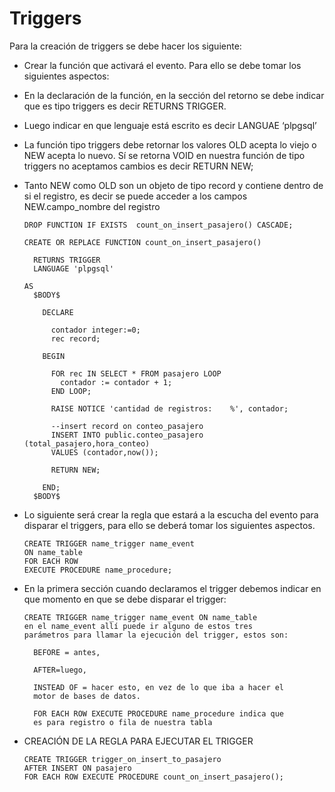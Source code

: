 # Triggers

Para la creación de triggers se debe hacer los siguiente:

- Crear la función que activará el evento. Para ello se debe tomar los siguientes aspectos:

- En la declaración de la función, en la sección del retorno se debe indicar que es tipo triggers es decir RETURNS TRIGGER.
- Luego indicar en que lenguaje está escrito es decir LANGUAE ‘plpgsql’

- La función tipo triggers debe retornar los valores OLD acepta lo viejo o NEW acepta lo nuevo. Sí se retorna VOID en nuestra función de tipo triggers no aceptamos cambios es decir RETURN NEW;

- Tanto NEW como OLD son un objeto de tipo record y contiene dentro de si el registro, es decir se puede acceder a los campos NEW.campo_nombre del registro

      DROP FUNCTION IF EXISTS  count_on_insert_pasajero() CASCADE;

      CREATE OR REPLACE FUNCTION count_on_insert_pasajero()

        RETURNS TRIGGER
        LANGUAGE 'plpgsql'

      AS
        $BODY$

          DECLARE

            contador integer:=0;
            rec record;

          BEGIN

            FOR rec IN SELECT * FROM pasajero LOOP
              contador := contador + 1;
            END LOOP;

            RAISE NOTICE 'cantidad de registros:	%', contador;

            --insert record on conteo_pasajero
            INSERT INTO public.conteo_pasajero (total_pasajero,hora_conteo)
            VALUES (contador,now());

            RETURN NEW;

          END;
        $BODY$

- Lo siguiente será crear la regla que estará a la escucha del evento para disparar el triggers, para ello se deberá tomar los siguientes aspectos.

      CREATE TRIGGER name_trigger name_event
      ON name_table
      FOR EACH ROW
      EXECUTE PROCEDURE name_procedure;

- En la primera sección cuando declaramos el trigger debemos indicar en que momento en que se debe disparar el trigger:

      CREATE TRIGGER name_trigger name_event ON name_table
      en el name_event allí puede ir alguno de estos tres
      parámetros para llamar la ejecución del trigger, estos son:

        BEFORE = antes,

        AFTER=luego,

        INSTEAD OF = hacer esto, en vez de lo que iba a hacer el
        motor de bases de datos.

        FOR EACH ROW EXECUTE PROCEDURE name_procedure indica que
        es para registro o fila de nuestra tabla

- CREACIÓN DE LA REGLA PARA EJECUTAR EL TRIGGER

      CREATE TRIGGER trigger_on_insert_to_pasajero
      AFTER INSERT ON pasajero
      FOR EACH ROW EXECUTE PROCEDURE count_on_insert_pasajero();